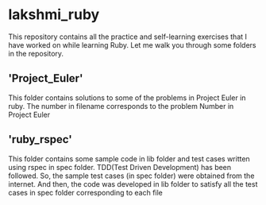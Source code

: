 # lakshmi_ruby

This repository contains all the practice and self-learning exercises that I have worked on while learning Ruby.
Let me walk you through some folders in the repository.

'Project_Euler'
---------------
This folder contains solutions to some of the problems in Project Euler in ruby. The number in filename 
corresponds to the problem Number in Project Euler

'ruby_rspec'
------------
This folder contains some sample code in lib folder and test cases written using rspec in spec folder. 
TDD(Test Driven Development) has been followed. So, the sample test cases (in spec folder) were obtained from the internet. 
And then, the code was developed in lib folder to satisfy all the test cases in spec folder corresponding to each file


